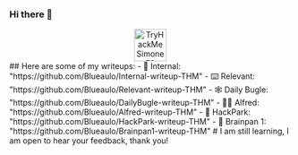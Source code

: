 ### Hi there 👋
<div align="center">
  <!-- <script src="https://tryhackme.com/badge/1134216"></script> -->
  <a target="_blank" href="https://tryhackme.com/p/SimoneF9"><img height="58" title="TryHackMe Profile" alt="TryHackMe SimoneF9 Profile" src="https://tryhackme-badges.s3.amazonaws.com/SimoneF9.png"></a>
</div>
## Here are some of my writeups:
- 🌌 Internal: "https://github.com/Blueaulo/Internal-writeup-THM"
- ⌨️ Relevant: "https://github.com/Blueaulo/Relevant-writeup-THM"
- 🕸️ Daily Bugle: "https://github.com/Blueaulo/DailyBugle-writeup-THM"
- 🤵‍♂️ Alfred: "https://github.com/Blueaulo/Alfred-writeup-THM"
- 🤡 HackPark: "https://github.com/Blueaulo/HackPark-writeup-THM"
- 🤖 Brainpan 1: "https://github.com/Blueaulo/Brainpan1-writeup-THM"
# I am still learning, I am open to hear your feedback, thank you!

<!--
**Blueaulo/Blueaulo** is a ✨ _special_ ✨ repository because its `README.md` (this file) appears on your GitHub profile.

Here are some ideas to get you started:

- 🔭 I’m currently working on ...
- 🌱 I’m currently learning ...
- 👯 I’m looking to collaborate on ...
- 🤔 I’m looking for help with ...
- 💬 Ask me about ...
- 📫 How to reach me: ...
- 😄 Pronouns: ...
- ⚡ Fun fact: ...
-->
